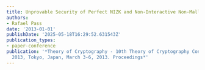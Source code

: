 ```yaml
---
title: Unprovable Security of Perfect NIZK and Non-Interactive Non-Malleable Commitments
authors:
- Rafael Pass
date: '2013-01-01'
publishDate: '2025-05-18T16:29:52.631543Z'
publication_types:
- paper-conference
publication: '*Theory of Cryptography - 10th Theory of Cryptography Conference, TCC
  2013, Tokyo, Japan, March 3-6, 2013. Proceedings*'
---
```

